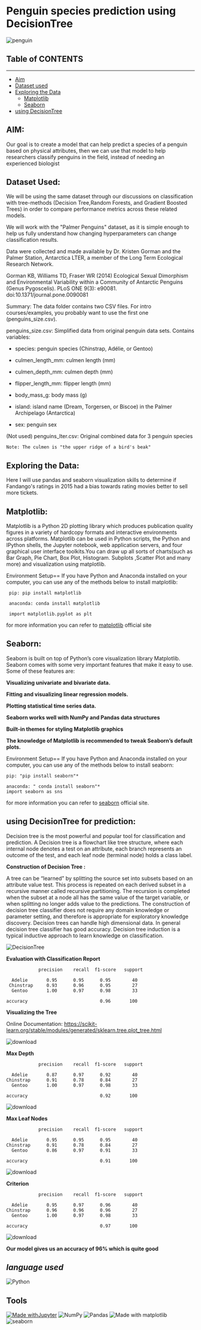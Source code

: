 # Penguin species prediction using DecisionTree


![penguin](https://user-images.githubusercontent.com/86251750/145718893-09c56388-ab36-4854-a4ca-049862fb8158.jpg)

## Table of CONTENTS 
---------------------
 * [Aim](#aim)
 * [Dataset used](#data)
 * [Exploring the Data](#viz)
   - [Matplotlib](#matplotlib)
   - [Seaborn](#seaborn)
 * [using DecisionTree](#conclusion)
 

## AIM:<a name="aim"></a>

Our goal is to create a model that can help predict a species of a penguin based on physical attributes, then we can use that model to help researchers classify penguins in the field, instead of needing an experienced biologist

## Dataset Used:<a name="data"></a>

We will be using the same dataset through our discussions on classification with tree-methods (Decision Tree,Random Forests, and Gradient Boosted Trees) in order to compare performance metrics across these related models.

We will work with the "Palmer Penguins" dataset, as it is simple enough to help us fully understand how changing hyperparameters can change classification results.

Data were collected and made available by Dr. Kristen Gorman and the Palmer Station, Antarctica LTER, a member of the Long Term Ecological Research Network.

Gorman KB, Williams TD, Fraser WR (2014) Ecological Sexual Dimorphism and Environmental Variability within a Community of Antarctic Penguins (Genus Pygoscelis). PLoS ONE 9(3): e90081. doi:10.1371/journal.pone.0090081

Summary: The data folder contains two CSV files. For intro courses/examples, you probably want to use the first one (penguins_size.csv).

penguins_size.csv: Simplified data from original penguin data sets. Contains variables:

* species: penguin species (Chinstrap, Adélie, or Gentoo)

* culmen_length_mm: culmen length (mm)

* culmen_depth_mm: culmen depth (mm)

* flipper_length_mm: flipper length (mm)

* body_mass_g: body mass (g)

* island: island name (Dream, Torgersen, or Biscoe) in the Palmer Archipelago (Antarctica)

* sex: penguin sex

(Not used) penguins_lter.csv: Original combined data for 3 penguin species

    Note: The culmen is "the upper ridge of a bird's beak"

## Exploring the Data:<a name="viz"></a>

Here I will use pandas and seaborn visualization skills to determine if Fandango's ratings in 2015 had a bias towards rating movies better to sell more tickets.

**Matplotlib:**<a name="matplotlib"></a>
--------
Matplotlib is a Python 2D plotting library which produces publication quality figures in a variety of hardcopy formats and interactive environments across platforms. Matplotlib can be used in Python scripts, the Python and IPython shells, the Jupyter notebook, web application servers, and four graphical user interface toolkits.You can draw up all sorts of charts(such as Bar Graph, Pie Chart, Box Plot, Histogram. Subplots ,Scatter Plot and many more) and visualization using matplotlib.

Environment Setup==
If you have Python and Anaconda installed on your computer, you can use any of the methods below to install matplotlib:

     pip: pip install matplotlib

     anaconda: conda install matplotlib
     
     import matplotlib.pyplot as plt

for more information you can refer to [matplotlib](https://matplotlib.org/) official site

**Seaborn:**<a name="seaborn"></a>
------
Seaborn is built on top of Python’s core visualization library Matplotlib. Seaborn comes with some very important features that make it easy to use. Some of these features are:

**Visualizing univariate and bivariate data.**

**Fitting and visualizing linear regression models.**

**Plotting statistical time series data.**

**Seaborn works well with NumPy and Pandas data structures**

**Built-in themes for styling Matplotlib graphics**

**The knowledge of Matplotlib is recommended to tweak Seaborn’s default plots.**

Environment Setup==
If you have Python and Anaconda installed on your computer, you can use any of the methods below to install seaborn:

    pip: "pip install seaborn"*

    anaconda: " conda install seaborn"*
    import seaborn as sns
    
for more information you can refer to [seaborn](https://seaborn.pydata.org/) official site.


## using DecisionTree for prediction:<a name="conclusion"></a>

Decision tree is the most powerful and popular tool for classification and prediction. A Decision tree is a flowchart like tree structure, where each internal node denotes a test on an attribute, each branch represents an outcome of the test, and each leaf node (terminal node) holds a class label. 

**Construction of Decision Tree :**

A tree can be “learned” by splitting the source set into subsets based on an attribute value test. This process is repeated on each derived subset in a recursive manner called recursive partitioning. The recursion is completed when the subset at a node all has the same value of the target variable, or when splitting no longer adds value to the predictions. The construction of decision tree classifier does not require any domain knowledge or parameter setting, and therefore is appropriate for exploratory knowledge discovery. Decision trees can handle high dimensional data. In general decision tree classifier has good accuracy. Decision tree induction is a typical inductive approach to learn knowledge on classification.

![DecisionTree](https://j.gifs.com/KzQbjl.gif)

**Evaluation with  Classification Report**

                precision    recall  f1-score   support

      Adelie       0.95      0.95      0.95        40
     Chinstrap     0.93      0.96      0.95        27
      Gentoo       1.00      0.97      0.98        33

    accuracy                           0.96       100
    
**Visualizing the Tree**

Online Documentation: https://scikit-learn.org/stable/modules/generated/sklearn.tree.plot_tree.html

![download](https://user-images.githubusercontent.com/86251750/145719157-dfba7ab7-fa12-4a81-8f54-49a52e1d6cb7.png)

**Max Depth**

                precision    recall  f1-score   support

      Adelie       0.87      0.97      0.92        40
    Chinstrap      0.91      0.78      0.84        27
      Gentoo       1.00      0.97      0.98        33

    accuracy                           0.92       100
    
![download](https://user-images.githubusercontent.com/86251750/145719205-16277bcd-eaff-45b2-9d40-d5af5d4adb13.png)

**Max Leaf Nodes**

                precision    recall  f1-score   support

      Adelie       0.95      0.95      0.95        40
    Chinstrap      0.91      0.78      0.84        27
      Gentoo       0.86      0.97      0.91        33

    accuracy                           0.91       100

![download](https://user-images.githubusercontent.com/86251750/145719263-d0b1c957-fd2b-41c7-b842-c1d88006447f.png)

**Criterion**

                precision    recall  f1-score   support

      Adelie       0.95      0.97      0.96        40
    Chinstrap      0.96      0.96      0.96        27
      Gentoo       1.00      0.97      0.98        33

    accuracy                           0.97       100

![download](https://user-images.githubusercontent.com/86251750/145719309-ab646cea-38fb-4e97-9aab-df1e24526a37.png)

**Our model gives us an accuracy of 96% which is quite good**

***language used***
--------------------------
![Python](https://img.shields.io/badge/python-3670A0?style=for-the-badge&logo=python&logoColor=ffdd54)

**Tools**
-----------------------
[![Made withJupyter](https://img.shields.io/badge/Made%20with-Jupyter-orange?style=for-the-badge&logo=Jupyter)](https://jupyter.org/try)    ![NumPy](https://img.shields.io/badge/numpy-%23013243.svg?style=for-the-badge&logo=numpy&logoColor=white)   ![Pandas](https://img.shields.io/badge/pandas-%23150458.svg?style=for-the-badge&logo=pandas&logoColor=white)  ![Made with matplotlib](https://user-images.githubusercontent.com/86251750/132984208-76ce70c7-816d-4f72-9c9f-90073a70310f.png)  ![seaborn](https://user-images.githubusercontent.com/86251750/132984253-32c04192-989f-4ebd-8c46-8ad1a194a492.png)

